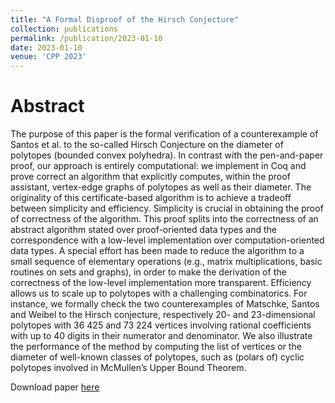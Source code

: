 ```yaml
---
title: "A Formal Disproof of the Hirsch Conjecture"
collection: publications
permalink: /publication/2023-01-10
date: 2023-01-10
venue: 'CPP 2023'
---
```


Abstract
====
The purpose of this paper is the formal verification of a counterexample of Santos et al. to the so-called Hirsch Conjecture on the diameter of polytopes (bounded convex polyhedra).
In contrast with the pen-and-paper proof, our approach is entirely computational: we implement in Coq and prove correct an algorithm that explicitly computes, within the proof assistant, vertex-edge graphs of polytopes as well as their diameter. The originality of this certificate-based algorithm is to achieve a tradeoff between simplicity and efficiency. Simplicity is crucial in obtaining the proof of correctness of the algorithm. This proof splits into the correctness of an abstract algorithm stated over proof-oriented data types and the correspondence with a low-level implementation over computation-oriented data types. A special effort has been made to reduce the algorithm to a small sequence of elementary operations (e.g., matrix multiplications, basic routines on sets and graphs), in order to make the derivation of the correctness of the low-level implementation more transparent.
Efficiency allows us to scale up to polytopes with a challenging combinatorics. For instance, we formally check the two counterexamples of Matschke, Santos and Weibel to the Hirsch conjecture, respectively 20- and 23-dimensional polytopes with 36 425 and 73 224 vertices involving rational coefficients with up to 40 digits in their numerator and denominator. We also illustrate the performance of the method by computing the list of vertices or the diameter of well-known classes of polytopes, such as (polars of) cyclic polytopes involved in McMullen’s Upper Bound Theorem.

Download paper [here](https://arxiv.org/pdf/2301.04060.pdf)
